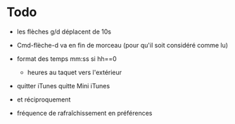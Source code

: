 # Todo #

 * les flèches g/d déplacent de 10s
 * Cmd-flèche-d va en fin de morceau (pour qu'il soit considéré comme lu)

 * format des temps mm:ss si hh==0
    * heures au taquet vers l'extérieur

 * quitter iTunes quitte Mini iTunes
 * et réciproquement

 * fréquence de rafraîchissement en préférences
